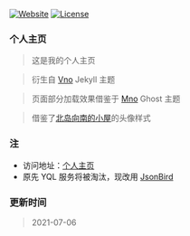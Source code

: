 [![Website](https://img.shields.io/website-up-down-green-red/http/i.dmego.cn.svg)](http://lsoex.com/)
[![License](https://img.shields.io/github/license/dmego/home.github.io.svg)](/LICENSE)


### 个人主页

>这是我的个人主页

>衍生自 [Vno](https://github.com/onevcat/vno-jekyll) Jekyll 主题

>页面部分加载效果借鉴于 [Mno](https://github.com/mcc108/mno) Ghost 主题

>借鉴了[北岛向南的小屋](https://javef.github.io/)的头像样式

### 注

- 访问地址：[个人主页](http://lsoex.com/)
- 原先 YQL 服务将被淘汰，现改用 [JsonBird](https://bird.ioliu.cn/)

### 更新时间

>2021-07-06

